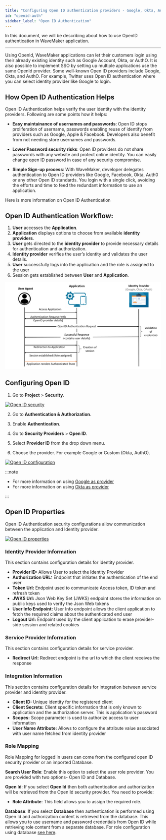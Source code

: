 ```yaml
---
title: "Configuring Open ID authentication providers - Google, Okta, Auth0"
id: "openid-auth"
sidebar_label: "Open ID Authentication"
---
```


In this document, we will be describing about how to use OpenID authentication in WaveMaker application.

---

Using OpenId, WaveMaker applications can let their customers login using their already existing identity such as Google Account, Okta, or AuthO. It is also possible to implement SSO by setting up multiple applications use the same OpenId provider. Some well-known Open ID providers include Google, Okta, and AuthO. For example, Twitter uses Open ID authentication where you can select identity provider like Google to login.

## How Open ID Authentication Helps

Open ID Authentication helps verify the user identity with the identity providers. Following are some points how it helps:

- **Easy maintainance of usernames and passwords**: Open ID stops proliferation of username, passwords enabling reuse of identify from providers such as Google, Apple & Facebook. Developers also benefit from not needing store usernames and passwords.

- **Lower Password security risks**: Open ID providers do not share passwords with any website and protect online identity. You can easily change open ID password in case of any security compromise. 

- **Simple Sign-up process**: With WaveMaker, developer delegates authentication to Open ID providers like Google, Facebook, Okta, Auth0 or any other Open ID standards. You login with a single click, avoiding the efforts and time to feed the redundant information to use an application.

Here is more information on Open ID Authentication

## Open ID Authentication Workflow: 

1. **User** accesses the **Application**.
2. **Application** displays options to choose from available **identity providers**.
3. **User** gets directed to the **identity provider** to provide necessary details for authentication and authorization.
4. **Identity provider** verifies the user’s identity and validates the user details. 
5. **User** successfully logs into the application and the role is assigned to the user
6. Session gets established between **User** and **Application**.

[![Open ID architecture](/learn/assets/OpenID_Architecture.png)](/learn/assets/OpenID_Architecture.png)

## Configuring Open ID

1. Go to **Project** > **Security**.

[![Open ID security](/learn/assets/wm_openid_f_1.png)](/learn/assets/wm_openid_f_1.png)

2. Go to **Authentication & Authorization**.

3. Enable **Authentication**.

4. Go to **Security Providers** > **Open ID**.

5. Select **Provider ID** from the drop down menu.

6. Choose the provider. For example Google or Custom (Okta, AuthO).

[![Open ID configuration](/learn/assets/wm_openid_f_2.png)](/learn/assets/wm_openid_f_2.png)

:::note

- For more information on using [Google as provider](/learn/how-tos/implement-openid-google-provider) 
- For more information on using [Okta as provider](/learn/how-tos/implement-openid-okta-provider)

::: 

## Open ID Properties

Open ID Authentication security configurations allow communication between the application and Identity provider.

[![Open ID properties](/learn/assets/wm_openid_f_3.png)](/learn/assets/wm_openid_f_3.png)

### Identity Provider Information

This section contains configuration details for identity provider.

- **Provider ID:** Allows User to select the Identity Provider
- **Authorization URL:** Endpoint that initiates the authentication of the end user
- **Token Url:** Endpoint used to communicate Access token, ID token and refresh token
- **JWKS Url:** Json Web Key Set (JWKS) endpoint stores the information on public keys used to verify the Json Web tokens
- **User Info Endpoint:** User Info endpoint allows the client application to fetch the required claims about the authenticated end user
- **Logout Url:** Endpoint used by the client application to erase provider-side session and related cookies

### Service Provider Information

This section contains configuration details for service provider. 

- **Redirect Url:** Redirect endpoint is the url to which the client receives the response

### Integration Information

This section contains configuration details for integration between service provider and identity provider. 

- **Client ID:** Unique identity for the registered client
- **Client Secrets:** Client specific information that is only known to application and the authorization server. This is application's password
- **Scopes:** Scope parameter is used to authorize access to user information
- **User Name Attribute:** Allows to configure the attribute value associated with user name fetched from identity provider

### Role Mapping

Role Mapping for logged in users can come from the configured open ID security provider or an imported Database.

**Search User Role**: Enable this option to select the user role provider. You are provided with two options- Open ID and Database.

**Open Id**: If you select **Open Id** then both authentication and authorization will be retrieved from the Open Id security provider. You need to provide:

- **Role Attribute**: This field allows you to assign the required role.

**Database**: If you select **Database** then authentication is performed using Open Id and authorization content is retrieved from the database. This allows you to use username and password credentials from Open ID while retrieving role content from a separate database. For role configuration using database [see here](https://docs.wavemaker.com/learn/app-development/app-security/authorization/#useronboarding).
